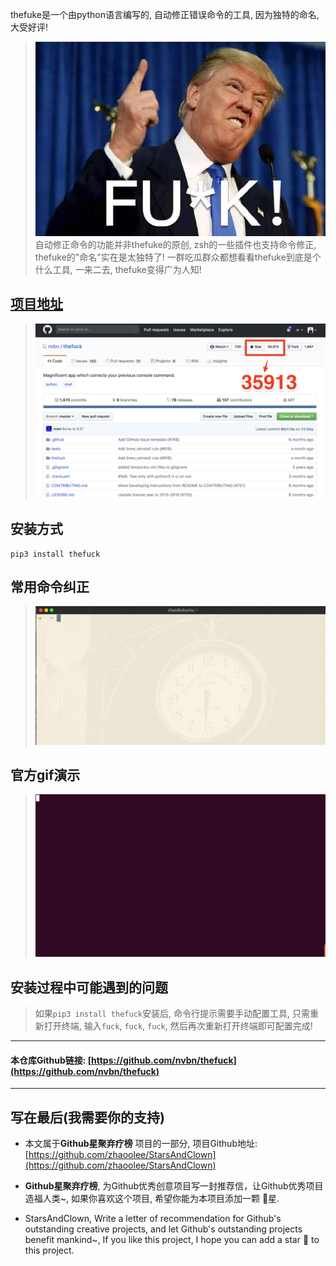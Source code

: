 thefuke是一个由python语言编写的, 自动修正错误命令的工具, 因为独特的命名, 大受好评!
> ![](https://raw.githubusercontent.com/zhaoolee/GraphBed/master/images/a8f4c32fe9f9a5c56ee2864d519afb33.jpeg)
自动修正命令的功能并非thefuke的原创, zsh的一些插件也支持命令修正, thefuke的"命名"实在是太独特了! 一群吃瓜群众都想看看thefuke到底是个什么工具, 一来二去, thefuke变得广为人知!

## [项目地址](https://github.com/nvbn/thefuck)
> ![](https://raw.githubusercontent.com/zhaoolee/GraphBed/master/images/aec9d2defa455a09292c38595dcca147.png)

## 安装方式
```
pip3 install thefuck
```
## 常用命令纠正
> ![](https://raw.githubusercontent.com/zhaoolee/GraphBed/master/images/dc1b391d372a73c29b491dcba17ecb80.gif)

## 官方gif演示
> ![example_instant_mode.gif](https://raw.githubusercontent.com/zhaoolee/GraphBed/master/images/78e6a175c3535fb433e7347b94c3457b.gif)

## 安装过程中可能遇到的问题
> 如果`pip3 install thefuck`安装后, 命令行提示需要手动配置工具, 只需重新打开终端, 输入`fuck`, `fuck`, `fuck`, 然后再次重新打开终端即可配置完成!


---

#### 本仓库Github链接: [https://github.com/nvbn/thefuck](https://github.com/nvbn/thefuck)

---

## 写在最后(我需要你的支持)
- 本文属于**Github星聚弃疗榜** 项目的一部分, 项目Github地址: [https://github.com/zhaoolee/StarsAndClown](https://github.com/zhaoolee/StarsAndClown)

- **Github星聚弃疗榜**, 为Github优秀创意项目写一封推荐信，让Github优秀项目造福人类~, 如果你喜欢这个项目, 希望你能为本项目添加一颗 🌟星.

- StarsAndClown, Write a letter of recommendation for Github's outstanding creative projects, and let Github's outstanding projects benefit mankind~, If you like this project, I hope you can add a star 🌟 to this project.



